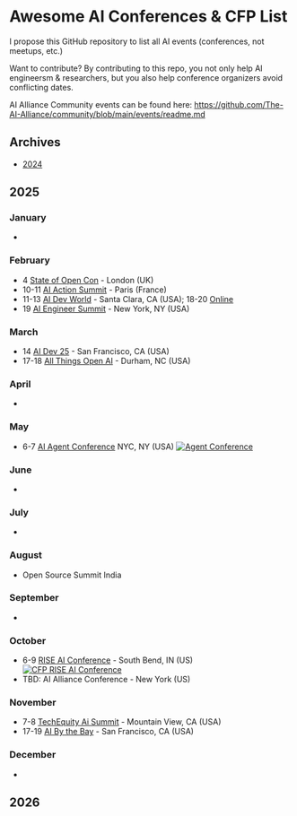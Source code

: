 
# Awesome AI Conferences & CFP List

I propose this GitHub repository to list all AI events (conferences, not meetups, etc.) 

Want to contribute? By contributing to this repo, you not only help AI engineersm & researchers, but you also help conference organizers avoid conflicting dates.

AI Alliance Community events can be found here: https://github.com/The-AI-Alliance/community/blob/main/events/readme.md

## Archives

* [2024](archives/2024.md)

## 2025

### January
* 

### February
* 4 [State of Open Con](https://stateofopencon.com) - London (UK)
* 10-11 [AI Action Summit](https://www.elysee.fr/en/sommet-pour-l-action-sur-l-ia) - Paris (France)
* 11-13 [AI Dev World](https://aidevworld.com) - Santa Clara, CA (USA); 18-20 [Online](https://aidevworld.com)
* 19 [AI Engineer Summit](https://www.ai.engineer/summit/2025) - New York, NY (USA)

### March
* 14 [AI Dev 25](https://ai-dev.deeplearning.ai/) - San Francisco, CA (USA)
* 17-18 [All Things Open AI](https://allthingsopen.ai/) - Durham, NC (USA)

### April
*

### May
* 6-7 [AI Agent Conference](https://agentconference.com) NYC, NY (USA) <a href="https://agentconference.com/#speakers"><img alt="Agent Conference" src="https://img.shields.io/static/v1?label=CFP&message=until%2015-February-2025&color=red"></a>

### June
*

### July
*

### August
* Open Source Summit India 

### September
*

### October
* 6-9 [RISE AI Conference](https://lucyinstitute.nd.edu/news-events/rise-ai-society-conference/) - South Bend, IN (US) <a href="https://lucyinstitute.nd.edu/news-events/rise-ai-society-conference/rise-ai-conference-2025-call-for-submissions/"><img alt="CFP RISE AI Conference" src="https://img.shields.io/static/v1?label=CFP&message=until%2025-March-2025&color=red"></a>
* TBD: AI Alliance Conference - New York (US) 

### November
* 7-8 [TechEquity Ai Summit](https://techequity-ai.org) - Mountain View, CA (USA)
* 17-19 [AI By the Bay](https://ai.bythebay.io/) - San Francisco, CA (USA)

### December
*

## 2026
